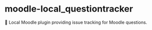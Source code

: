 # moodle-local_questiontracker
:bug: Local Moodle plugin providing issue tracking for Moodle questions.
